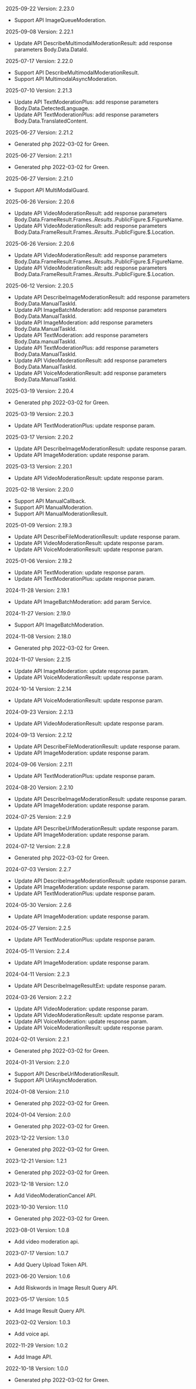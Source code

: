 2025-09-22 Version: 2.23.0
- Support API ImageQueueModeration.


2025-09-08 Version: 2.22.1
- Update API DescribeMultimodalModerationResult: add response parameters Body.Data.DataId.


2025-07-17 Version: 2.22.0
- Support API DescribeMultimodalModerationResult.
- Support API MultimodalAsyncModeration.


2025-07-10 Version: 2.21.3
- Update API TextModerationPlus: add response parameters Body.Data.DetectedLanguage.
- Update API TextModerationPlus: add response parameters Body.Data.TranslatedContent.


2025-06-27 Version: 2.21.2
- Generated php 2022-03-02 for Green.

2025-06-27 Version: 2.21.1
- Generated php 2022-03-02 for Green.

2025-06-27 Version: 2.21.0
- Support API MultiModalGuard.


2025-06-26 Version: 2.20.6
- Update API VideoModerationResult: add response parameters Body.Data.FrameResult.Frames.$.Results.$.PublicFigure.$.FigureName.
- Update API VideoModerationResult: add response parameters Body.Data.FrameResult.Frames.$.Results.$.PublicFigure.$.Location.


2025-06-26 Version: 2.20.6
- Update API VideoModerationResult: add response parameters Body.Data.FrameResult.Frames.$.Results.$.PublicFigure.$.FigureName.
- Update API VideoModerationResult: add response parameters Body.Data.FrameResult.Frames.$.Results.$.PublicFigure.$.Location.


2025-06-12 Version: 2.20.5
- Update API DescribeImageModerationResult: add response parameters Body.Data.ManualTaskId.
- Update API ImageBatchModeration: add response parameters Body.Data.ManualTaskId.
- Update API ImageModeration: add response parameters Body.Data.ManualTaskId.
- Update API TextModeration: add response parameters Body.Data.manualTaskId.
- Update API TextModerationPlus: add response parameters Body.Data.ManualTaskId.
- Update API VideoModerationResult: add response parameters Body.Data.ManualTaskId.
- Update API VoiceModerationResult: add response parameters Body.Data.ManualTaskId.


2025-03-19 Version: 2.20.4
- Generated php 2022-03-02 for Green.

2025-03-19 Version: 2.20.3
- Update API TextModerationPlus: update response param.


2025-03-17 Version: 2.20.2
- Update API DescribeImageModerationResult: update response param.
- Update API ImageModeration: update response param.


2025-03-13 Version: 2.20.1
- Update API VideoModerationResult: update response param.


2025-02-18 Version: 2.20.0
- Support API ManualCallback.
- Support API ManualModeration.
- Support API ManualModerationResult.


2025-01-09 Version: 2.19.3
- Update API DescribeFileModerationResult: update response param.
- Update API VideoModerationResult: update response param.
- Update API VoiceModerationResult: update response param.


2025-01-06 Version: 2.19.2
- Update API TextModeration: update response param.
- Update API TextModerationPlus: update response param.


2024-11-28 Version: 2.19.1
- Update API ImageBatchModeration: add param Service.


2024-11-27 Version: 2.19.0
- Support API ImageBatchModeration.


2024-11-08 Version: 2.18.0
- Generated php 2022-03-02 for Green.

2024-11-07 Version: 2.2.15
- Update API ImageModeration: update response param.
- Update API VoiceModerationResult: update response param.


2024-10-14 Version: 2.2.14
- Update API VoiceModerationResult: update response param.


2024-09-23 Version: 2.2.13
- Update API VideoModerationResult: update response param.


2024-09-13 Version: 2.2.12
- Update API DescribeFileModerationResult: update response param.
- Update API ImageModeration: update response param.


2024-09-06 Version: 2.2.11
- Update API TextModerationPlus: update response param.


2024-08-20 Version: 2.2.10
- Update API DescribeImageModerationResult: update response param.
- Update API ImageModeration: update response param.


2024-07-25 Version: 2.2.9
- Update API DescribeUrlModerationResult: update response param.
- Update API ImageModeration: update response param.


2024-07-12 Version: 2.2.8
- Generated php 2022-03-02 for Green.

2024-07-03 Version: 2.2.7
- Update API DescribeImageModerationResult: update response param.
- Update API ImageModeration: update response param.
- Update API TextModerationPlus: update response param.


2024-05-30 Version: 2.2.6
- Update API ImageModeration: update response param.


2024-05-27 Version: 2.2.5
- Update API TextModerationPlus: update response param.


2024-05-11 Version: 2.2.4
- Update API ImageModeration: update response param.


2024-04-11 Version: 2.2.3
- Update API DescribeImageResultExt: update response param.


2024-03-26 Version: 2.2.2
- Update API VideoModeration: update response param.
- Update API VideoModerationResult: update response param.
- Update API VoiceModeration: update response param.
- Update API VoiceModerationResult: update response param.


2024-02-01 Version: 2.2.1
- Generated php 2022-03-02 for Green.

2024-01-31 Version: 2.2.0
- Support API DescribeUrlModerationResult.
- Support API UrlAsyncModeration.


2024-01-08 Version: 2.1.0
- Generated php 2022-03-02 for Green.

2024-01-04 Version: 2.0.0
- Generated php 2022-03-02 for Green.

2023-12-22 Version: 1.3.0
- Generated php 2022-03-02 for Green.

2023-12-21 Version: 1.2.1
- Generated php 2022-03-02 for Green.

2023-12-18 Version: 1.2.0
- Add VideoModerationCancel API.

2023-10-30 Version: 1.1.0
- Generated php 2022-03-02 for Green.

2023-08-01 Version: 1.0.8
- Add video moderation api.

2023-07-17 Version: 1.0.7
- Add Query Upload Token API.

2023-06-20 Version: 1.0.6
- Add Riskwords in Image Result Query API.

2023-05-17 Version: 1.0.5
- Add Image Result Query API.

2023-02-02 Version: 1.0.3
- Add voice api.

2022-11-29 Version: 1.0.2
- Add Image API.

2022-10-18 Version: 1.0.0
- Generated php 2022-03-02 for Green.

